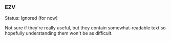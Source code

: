 
### EZV

Status: Ignored (for now)

Not sure if they're really useful, but they contain somewhat-readable text so hopefully understanding them won't be as difficult.